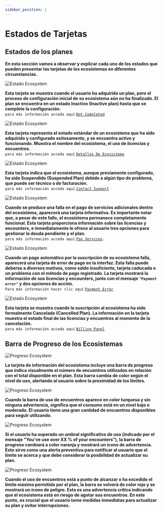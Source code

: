 ```yaml
---
sidebar_position: 1
---
```


# Estados de Tarjetas

## Estados de los planes

**En esta sección vamos a observar y explicar cada uno de los estados que pueden presentar las tarjetas de los ecosistemas en diferentes circunstancias.**

![Estado Ecosystem](/img/store-usuario/plan-settings/card-ecosystem/status_not_completed.png)

**Esta tarjeta se muestra cuando el usuario ha adquirido un plan, pero el proceso de configuración inicial de su ecosistema aún no ha finalizado. El plan se encuentra en un estado Inactivo (Inactive plan) hasta que se complete la configuración.** \
`para más información acceda aquí` [`Not Completed`](/docs/waizant-store/manual-usuario/plan-settings/card-ecosystem/card-funcionality/not-completed)

![Estado Ecosystem](/img/store-usuario/plan-settings/card-ecosystem/status_completed.png)

**Esta tarjeta representa el estado estándar de un ecosistema que ha sido adquirido y configurado exitosamente, y se encuentra activo y funcionando. Muestra el nombre del ecosistema, el uso de licencias y encuentros.** \
`para más información acceda aquí` [`Detalles De Ecosistema`](/docs/waizant-store/manual-usuario/plan-settings/ecosystem-details/ecosystem-detail)

![Estado Ecosystem](/img/store-usuario/plan-settings/card-ecosystem/status_inactive.png)

**Esta tarjeta indica que el ecosistema, aunque previamente configurado, ha sido Suspendido (Suspended Plan) debido a algún tipo de problema, que puede ser técnico o de facturación.** \
`para más información acceda aquí` [`Contact Support`](/docs/waizant-store/manual-usuario/plan-settings/card-ecosystem/card-funcionality/contact-support)

![Estado Ecosystem](/img/store-usuario/plan-settings/card-ecosystem/status_pay_services_error.png)

**Cuando se produce una falla en el pago de servicios adicionales dentro del ecosistema, aparecerá una tarjeta informativa. Es importante notar que, a pesar de este fallo, el ecosistema permanece completamente funcional. Esta tarjeta proporciona información sobre las licencias y encounters, e inmediatamente le ofrece al usuario tres opciones para gestionar la deuda pendiente y el plan.** \
`para más información acceda aquí` [`Pay Services`](/docs/waizant-store/manual-usuario/plan-settings/card-ecosystem/card-funcionality/payment-error#pay-services).

![Estado Ecosystem](/img/store-usuario/plan-settings/card-ecosystem/status_payment_error.png)

**Cuando un pago automático por la suscripción de su ecosistema falla, aparecerá una tarjeta de error de pago en la interfaz. Esta falla puede deberse a diversos motivos, como saldo insuficiente, tarjeta caducada o un problema con el método de pago registrado. La tarjeta mostrará la información de sus licencias y encounters, junto con el mensaje `"Payment error"` y dos opciones de acción.**\
`Para más información hacer clic aquí` [`Payment Error`](/docs/waizant-store/manual-usuario/plan-settings/card-ecosystem/card-funcionality/payment-error#payment-error)

![Estado Ecosystem](/img/store-usuario/plan-settings/card-ecosystem/status_cancelled.png)

**Esta tarjeta se muestra cuando la suscripción al ecosistema ha sido formalmente Cancelada (Cancelled Plan). La información en la tarjeta muestra el estado final de las licencias y encuentros al momento de la cancelación.** \
`para más información acceda aquí` [`Billing Panel`](/docs/waizant-store/manual-usuario/plan-settings/card-ecosystem/card-funcionality/canceled-plan)

## Barra de Progreso de los Ecosistemas

![Progreso Ecosystem](/img/store-usuario/plan-settings/card-ecosystem/status_completed.png)

**La tarjeta de información del ecosistema incluye una barra de progreso que indica visualmente el número de encuentros utilizados en relación con el total disponible en el plan. Esta barra cambia de color según el nivel de uso, alertando al usuario sobre la proximidad de los límites.**

![Progreso Ecosystem](/img/store-usuario/plan-settings/card-ecosystem/more_twenty_five_encounters.png)

**Cuando la barra de uso de encuentros aparece en color turquesa y sin ninguna advertencia, significa que el consumo está en un nivel bajo o moderado. El usuario tiene una gran cantidad de encuentros disponibles para seguir utilizando.**

![Progreso Ecosystem](/img/store-usuario/plan-settings/card-ecosystem/more_fifty_encounters.png)

**Si el usuario ha superado un umbral significativo de uso (indicado por el mensaje "You've use over XX % of your encounters"), la barra de progreso cambiará a color naranja y mostrará un ícono de advertencia. Esto sirve como una alerta preventiva para notificar al usuario que el límite se acerca y que debe considerar la posibilidad de actualizar su plan.**

![Progreso Ecosystem](/img/store-usuario/plan-settings/card-ecosystem/more_eighty_encounters.png)

**Cuando el uso de encuentros está a punto de alcanzar o ha excedido el límite máximo permitido por el plan, la barra se volverá de color rojo y se mostrará un ícono de peligro. Esta es una advertencia crítica indicando que el ecosistema está en riesgo de agotar sus encuentros. En este punto, es crucial que el usuario tome medidas inmediatas para actualizar su plan y evitar interrupciones.**
